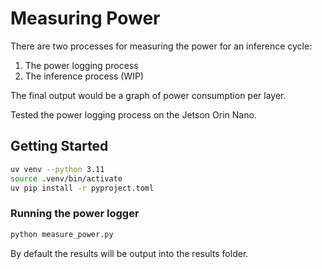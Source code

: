 # Measuring Power

There are two processes for measuring the power for an inference cycle:
1. The power logging process
2. The inference process (WIP)

The final output would be a graph of power consumption per layer.

Tested the power logging process on the Jetson Orin Nano.

## Getting Started 

```bash
uv venv --python 3.11
source .venv/bin/activate
uv pip install -r pyproject.toml
```

### Running the power logger

```bash
python measure_power.py
```

By default the results will be output into the results folder.